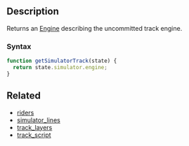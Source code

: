 ## Description

Returns an [Engine](https://github.com/Malizma333/line-rider-web-docs/blob/main/External/templates.js#L95-L114) describing the uncommitted track engine.

### Syntax

```js
function getSimulatorTrack(state) {
  return state.simulator.engine;
}
```

## Related

- [riders](./riders.md)
- [simulator_lines](./simulator_lines.md)
- [track_layers](./track_layers.md)
- [track_script](./track_script.md)
